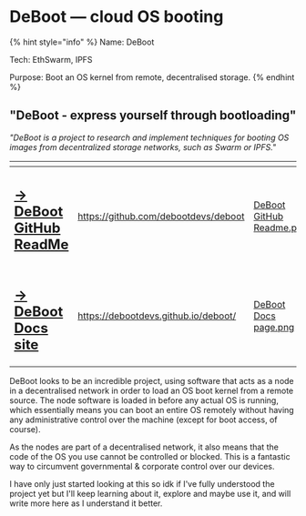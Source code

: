 # DeBoot — cloud OS booting

{% hint style="info" %}
Name: DeBoot

Tech: EthSwarm, IPFS

Purpose: Boot an OS kernel from remote, decentralised storage.
{% endhint %}

## "DeBoot - express yourself through bootloading"

_"DeBoot is a project to research and implement techniques for booting OS images from decentralized storage networks, such as Swarm or IPFS."_

<table data-card-size="large" data-view="cards"><thead><tr><th></th><th data-card-target data-type="content-ref"></th><th data-hidden data-card-cover data-type="files"></th></tr></thead><tbody><tr><td><h2><a href="https://github.com/debootdevs/deboot">→ DeBoot GitHub ReadMe</a> </h2></td><td><a href="https://github.com/debootdevs/deboot">https://github.com/debootdevs/deboot</a></td><td><a href="../../.gitbook/assets/DeBoot GitHub Readme.png">DeBoot GitHub Readme.png</a></td></tr><tr><td><h2> <a href="https://debootdevs.github.io/deboot/">→ DeBoot Docs site</a> </h2></td><td><a href="https://debootdevs.github.io/deboot/">https://debootdevs.github.io/deboot/</a></td><td><a href="../../.gitbook/assets/DeBoot Docs page.png">DeBoot Docs page.png</a></td></tr></tbody></table>



DeBoot looks to be an incredible project, using software that acts as a node in a decentralised network in order to load an OS boot kernel from a remote source. The node software is loaded in before any actual OS is running, which essentially means you can boot an entire OS remotely without having any administrative control over the machine (except for boot access, of course).

As the nodes are part of a decentralised network, it also means that the code of the OS you use cannot be controlled or blocked. This is a fantastic way to circumvent governmental & corporate control over our devices.&#x20;

I have only just started looking at this so idk if I've fully understood the project yet but I'll keep learning about it, explore and maybe use it, and will write more here as I understand it better.&#x20;
